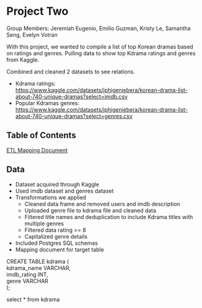 # Project Two

Group Members:  Jeremiah Eugenio, Emilio Guzman, Kristy Le, Samantha Seng, Evelyn Votran


With this project, we wanted to compile a list of top Korean dramas based on ratings and genres.
Pulling data to show top Kdrama ratings and genres from Kaggle.

Combined and cleaned 2 datasets to see relations.<br/>
- Kdrama ratings: https://www.kaggle.com/datasets/iphigeniebera/korean-drama-list-about-740-unique-dramas?select=imdb.csv
- Popular Kdramas genres: https://www.kaggle.com/datasets/iphigeniebera/korean-drama-list-about-740-unique-dramas?select=genres.csv


## Table of Contents
[ETL Mapping Document](https://docs.google.com/spreadsheets/d/1dBTmUnmcMzCcIxrLGsUZXh9b_g1hfsFrgedWhSxD9T0/edit#gid=0)


## Data
- Dataset acquired through Kaggle 
- Used imdb dataset and genres dataset
- Transformations we applied
  - Cleaned data frame and removed users and imdb description
  - Uploaded genre file to kdrama file and cleaned data
  - Filtered title names and deduplication to include Kdrama titles with multiple genres
  - Filtered data rating >= 8 
  - Capitalized genre details
- Included Postgres SQL schemas 
- Mapping document for target table

CREATE TABLE kdrama (<br/>
  kdrama_name VARCHAR,<br/>
  imdb_rating INT,<br/>
  genre VARCHAR<br/>
);<br/>

select * from kdrama

